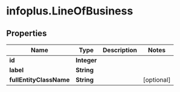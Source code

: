 # infoplus.LineOfBusiness

## Properties
Name | Type | Description | Notes
------------ | ------------- | ------------- | -------------
**id** | **Integer** |  | 
**label** | **String** |  | 
**fullEntityClassName** | **String** |  | [optional] 


